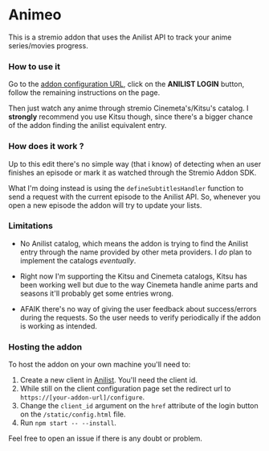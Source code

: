 # Animeo
This is a stremio addon that uses the Anilist API to track your anime series/movies progress.

### How to use it
Go to the [addon configuration URL](https://7a625ac658ec-animeo.baby-beamup.club/configure), click on the **ANILIST LOGIN** button, follow the remaining instructions on the page.

Then just watch any anime through stremio Cinemeta's/Kitsu's catalog. I **strongly** recommend you use Kitsu though, since there's a bigger chance of the addon finding the anilist equivalent entry. 

### How does it work ?
Up to this edit there's no simple way (that i know) of detecting when an user finishes an episode or mark it as watched through the Stremio Addon SDK.

What I'm doing instead is using the `defineSubtitlesHandler` function to send a request with the current episode to the Anilist API. So, whenever you open a new episode the addon will try to update your lists.

### Limitations
* No Anilist catalog, which means the addon is trying to find the Anilist entry through the name provided by other meta providers. I *do* plan to implement the catalogs *eventually*.

* Right now I'm supporting the Kitsu and Cinemeta catalogs, Kitsu has been working well but due to the way Cinemeta handle anime parts and seasons it'll probably get some entries wrong.

* AFAIK there's no way of giving the user feedback about success/errors during the requests. So the user needs to verify periodically if the addon is working as intended.

### Hosting the addon
To host the addon on your own machine you'll need to:
1. Create a new client in [Anilist]('https://anilist.co/settings/developer'). You'll need the client id.
2. While still on the client configuration page set the redirect url to `https://[your-addon-url]/configure`.
3. Change the `client_id` argument on the `href` attribute of the login button on the `/static/config.html` file.
4. Run `npm start -- --install`.

Feel free to open an issue if there is any doubt or problem.